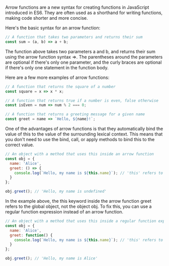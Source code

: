 Arrow functions are a new syntax for creating functions in JavaScript introduced in ES6. They are often used as a shorthand for writing functions, making code shorter and more concise.

Here's the basic syntax for an arrow function:

```javascript
// A function that takes two parameters and returns their sum
const sum = (a, b) => a + b;
```

The function above takes two parameters a and b, and returns their sum using the arrow function syntax =>. The parentheses around the parameters are optional if there's only one parameter, and the curly braces are optional if there's only one statement in the function body.

Here are a few more examples of arrow functions:

```javascript
// A function that returns the square of a number
const square = x => x * x;

// A function that returns true if a number is even, false otherwise
const isEven = num => num % 2 === 0;

// A function that returns a greeting message for a given name
const greet = name => `Hello, ${name}!`;

```
One of the advantages of arrow functions is that they automatically bind the value of this to the value of the surrounding lexical context. This means that you don't need to use the bind, call, or apply methods to bind this to the correct value.

```javascript
// An object with a method that uses this inside an arrow function
const obj = {
  name: 'Alice',
  greet: () => {
    console.log(`Hello, my name is ${this.name}`); // 'this' refers to the global object, not the object 'obj'
  }
};

obj.greet(); // 'Hello, my name is undefined'
```
In the example above, the this keyword inside the arrow function greet refers to the global object, not the object obj. To fix this, you can use a regular function expression instead of an arrow function.

```javascript
// An object with a method that uses this inside a regular function expression
const obj = {
  name: 'Alice',
  greet: function() {
    console.log(`Hello, my name is ${this.name}`); // 'this' refers to the object 'obj'
  }
};

obj.greet(); // 'Hello, my name is Alice'
```